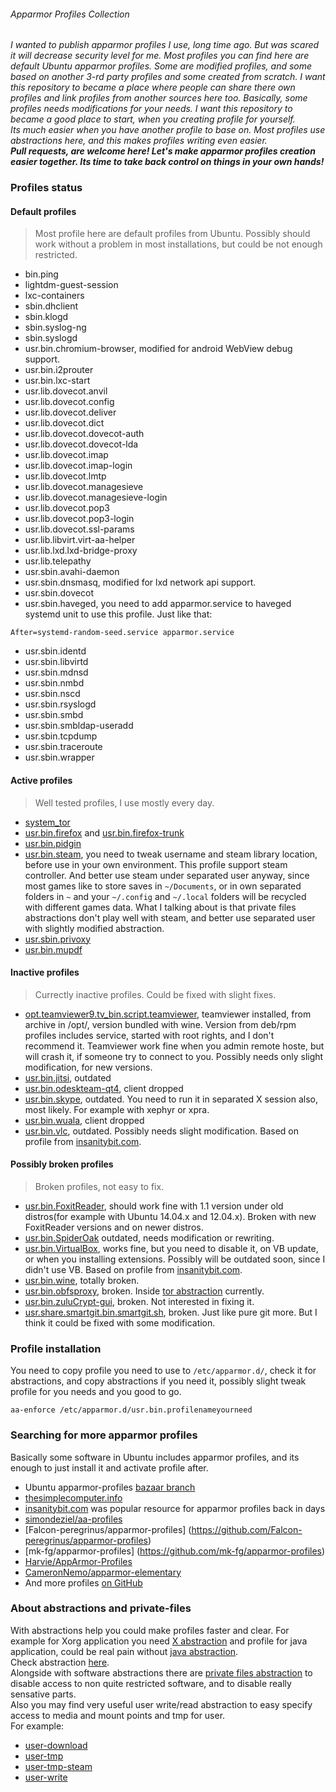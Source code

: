 ###### Apparmor Profiles Collection
*I wanted to publish apparmor profiles I use, long time ago. But was scared it will decrease security level for me.
Most profiles you can find here are default Ubuntu apparmor profiles. Some are modified profiles, and some based on another 3-rd party profiles and some created from scratch.
I want this repository to became a place where people can share there own profiles and link profiles from another sources here too.
Basically, some profiles needs modifications for your needs. I want this repository to became a good place to start, when you creating profile for yourself.  
Its much easier when you have another profile to base on. Most profiles use abstractions here, and this makes profiles writing even easier.  
__Pull requests, are welcome here! Let's make apparmor profiles creation easier together. Its time to take back control on things in your own hands!__*

### Profiles status
#### Default profiles
> Most profile here are default profiles from Ubuntu. Possibly should work without a problem in most installations, but could be not enough restricted.

* bin.ping 	
* lightdm-guest-session
* lxc-containers
* sbin.dhclient
* sbin.klogd
* sbin.syslog-ng
* sbin.syslogd
* usr.bin.chromium-browser, modified for android WebView debug support.
* usr.bin.i2prouter
* usr.bin.lxc-start
* usr.lib.dovecot.anvil
* usr.lib.dovecot.config
* usr.lib.dovecot.deliver
* usr.lib.dovecot.dict
* usr.lib.dovecot.dovecot-auth
* usr.lib.dovecot.dovecot-lda
* usr.lib.dovecot.imap 	
* usr.lib.dovecot.imap-login 	
* usr.lib.dovecot.lmtp 	
* usr.lib.dovecot.managesieve
* usr.lib.dovecot.managesieve-login
* usr.lib.dovecot.pop3 	
* usr.lib.dovecot.pop3-login 	
* usr.lib.dovecot.ssl-params 	
* usr.lib.libvirt.virt-aa-helper 
* usr.lib.lxd.lxd-bridge-proxy
* usr.lib.telepathy 	
* usr.sbin.avahi-daemon 	
* usr.sbin.dnsmasq, modified for lxd network api support.
* usr.sbin.dovecot 	
* usr.sbin.haveged, you need to add apparmor.service to haveged systemd unit to use this profile. Just like that:
```
After=systemd-random-seed.service apparmor.service
```
* usr.sbin.identd 	
* usr.sbin.libvirtd 	
* usr.sbin.mdnsd 
* usr.sbin.nmbd 	
* usr.sbin.nscd
* usr.sbin.rsyslogd 	
* usr.sbin.smbd 	
* usr.sbin.smbldap-useradd 	
* usr.sbin.tcpdump 	
* usr.sbin.traceroute 
* usr.sbin.wrapper


#### Active profiles
> Well tested profiles, I use mostly every day.

* [system_tor](https://github.com/cryptofuture/apparmor-profiles/raw/master/apparmor.d/system_tor)
* [usr.bin.firefox](https://github.com/cryptofuture/apparmor-profiles/raw/master/apparmor.d/usr.bin.firefox) and [usr.bin.firefox-trunk](https://github.com/cryptofuture/apparmor-profiles/raw/master/apparmor.d/usr.bin.firefox-trunk)
* [usr.bin.pidgin](https://github.com/cryptofuture/apparmor-profiles/raw/master/apparmor.d/usr.bin.pidgin)
* [usr.bin.steam](https://github.com/cryptofuture/apparmor-profiles/raw/master/apparmor.d/usr.bin.steam), you need to tweak username and steam library location, before use in your own environment. This profile support steam controller. And better use steam under separated user anyway, since most games like to store saves in `~/Documents`, or in own separated folders in `~` and your `~/.config` and `~/.local` folders will be recycled with different games data. What I talking about is that private files abstractions don't play well with steam, and better use separated user with slightly modified abstraction.
* [usr.sbin.privoxy](https://github.com/cryptofuture/apparmor-profiles/raw/master/apparmor.d/usr.sbin.privoxy)
* [usr.bin.mupdf](https://github.com/cryptofuture/apparmor-profiles/raw/master/apparmor.d/usr.bin.mupdf)

#### Inactive profiles
> Currectly inactive profiles. Could be fixed with slight fixes.

* [opt.teamviewer9.tv_bin.script.teamviewer](https://github.com/cryptofuture/apparmor-profiles/blob/raw/apparmor.d/opt.teamviewer9.tv_bin.script.teamviewer), teamviewer installed, from archive in /opt/, version bundled with wine. Version from deb/rpm profiles includes service, started with root rights, and I don't recommend it. Teamviewer work fine when you admin remote hoste, but will crash it, if someone try to connect to you. Possibly needs only slight modification, for new versions.
* [usr.bin.jitsi](https://github.com/cryptofuture/apparmor-profiles/raw/master/apparmor.d/usr.bin.jitsi), outdated
* [usr.bin.odeskteam-qt4](https://github.com/cryptofuture/apparmor-profiles/raw/master/apparmor.d/usr.bin.odeskteam-qt4), client dropped
* [usr.bin.skype](https://github.com/cryptofuture/apparmor-profiles/raw/master/apparmor.d/usr.bin.skype), outdated. You need to run it in separated X session also, most likely. For example with xephyr or xpra. 
* [usr.bin.wuala](https://github.com/cryptofuture/apparmor-profiles/raw/master/apparmor.d/usr.bin.wuala), client dropped
* [usr.bin.vlc](https://github.com/cryptofuture/apparmor-profiles/blob/master/apparmor.d/usr.bin.vlc), outdated. Possibly needs slight modification. Based on profile from [insanitybit.com](http://www.insanitybit.com/).

#### Possibly broken profiles
> Broken profiles, not easy to fix.

* [usr.bin.FoxitReader](https://github.com/cryptofuture/apparmor-profiles/raw/master/apparmor.d/usr.bin.FoxitReader), should work fine with 1.1 version under old distros(for example with Ubuntu 14.04.x and 12.04.x). Broken with new FoxitReader versions and on newer distros.
* [usr.bin.SpiderOak](https://github.com/cryptofuture/apparmor-profiles/raw/master/apparmor.d/usr.bin.SpiderOak) outdated, needs modification or rewriting.
* [usr.bin.VirtualBox](https://github.com/cryptofuture/apparmor-profiles/raw/master/apparmor.d/usr.bin.VirtualBox), works fine, but you need to disable it, on VB update, or when you installing extensions. Possibly will be outdated soon, since I didn't use VB. Based on profile from [insanitybit.com](http://www.insanitybit.com/).
* [usr.bin.wine](https://github.com/cryptofuture/apparmor-profiles/raw/master/apparmor.d/usr.bin.wine), totally broken.
* [usr.bin.obfsproxy](https://github.com/cryptofuture/apparmor-profiles/raw/master/apparmor.d/usr.bin.obfsproxy), broken. Inside [tor abstraction](https://github.com/cryptofuture/apparmor-profiles/raw/master/apparmor.d/abstractions/tor) currently.
* [usr.bin.zuluCrypt-gui](https://github.com/cryptofuture/apparmor-profiles/raw/master/apparmor.d/usr.bin.zuluCrypt-gui), broken. Not interested in fixing it.
* [usr.share.smartgit.bin.smartgit.sh](https://github.com/cryptofuture/apparmor-profiles/blob/master/apparmor.d/usr.share.smartgit.bin.smartgit.sh), broken. Just like pure git more. But I think it could be fixed with some modification.

### Profile installation
You need to copy profile you need to use to `/etc/apparmor.d/`, check it for abstractions, and copy abstractions if you need it, possibly slight tweak profile for you needs and you good to go.

```
aa-enforce /etc/apparmor.d/usr.bin.profilenameyourneed 
```

### Searching for more apparmor profiles
Basically some software in Ubuntu includes apparmor profiles, and its enough to just install it and activate profile after.  
* Ubuntu apparmor-profiles [bazaar branch](https://bazaar.launchpad.net/~apparmor-dev/apparmor-profiles/master/files/head:/ubuntu/)
* [thesimplecomputer.info](http://thesimplecomputer.info/apparmor/)
* [insanitybit.com](http://www.insanitybit.com/) was popular resource for apparmor profiles back in days
* [simondeziel/aa-profiles](https://github.com/simondeziel/aa-profiles)
* [Falcon-peregrinus/apparmor-profiles] (https://github.com/Falcon-peregrinus/apparmor-profiles)
* [mk-fg/apparmor-profiles] (https://github.com/mk-fg/apparmor-profiles)
* [Harvie/AppArmor-Profiles](https://github.com/Harvie/AppArmor-Profiles)
* [CameronNemo/apparmor-elementary](https://github.com/CameronNemo/apparmor-elementary)
* And more profiles [on GitHub](https://github.com/search?utf8=%E2%9C%93&q=apparmor+profile)

### About abstractions and private-files
With abstractions help you could make profiles faster and clear. For example for Xorg application you need [X abstraction](https://github.com/cryptofuture/apparmor-profiles/raw/master/apparmor.d/abstractions/X) and profile for java application, could be real pain without [java abstraction](https://github.com/cryptofuture/apparmor-profiles/raw/master/apparmor.d/abstractions/ubuntu-browsers.d/java).  
Check abstraction [here](https://github.com/cryptofuture/apparmor-profiles/tree/master/apparmor.d/abstractions).  
Alongside with software abstractions there are [private files abstraction](https://github.com/cryptofuture/apparmor-profiles/raw/master/apparmor.d/abstractions/private-files) to disable access to non quite restricted software, and to disable really sensative parts.    
Also you may find very useful user write/read abstraction to easy specify access to media and mount points and tmp for user.  
For example:  
* [user-download](https://github.com/cryptofuture/apparmor-profiles/raw/master/apparmor.d/abstractions/user-download)
* [user-tmp](https://github.com/cryptofuture/apparmor-profiles/raw/master/apparmor.d/abstractions/user-tmp)
* [user-tmp-steam](https://github.com/cryptofuture/apparmor-profiles/raw/master/apparmor.d/abstractions/user-tmp-steam)
* [user-write](https://github.com/cryptofuture/apparmor-profiles/raw/master/apparmor.d/abstractions/user-write)



